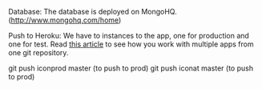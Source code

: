 Database:
The database is deployed on MongoHQ.(http://www.mongohq.com/home)

Push to Heroku: 
We have to instances to the app, one for production and one for test. Read [this article](http://tanyanam.com/technology/multiple-apps-on-heroku-from-the-same-git-repository) to see how you work with multiple apps from one git repository.


git push iconprod master (to push to prod)
git push iconat master (to push to prod)